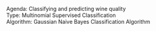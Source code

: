 Agenda: Classifying and predicting wine quality </br>
Type: Multinomial Supervised Classification </br>
Algorithm: Gaussian Naive Bayes Classification Algorithm </br>
